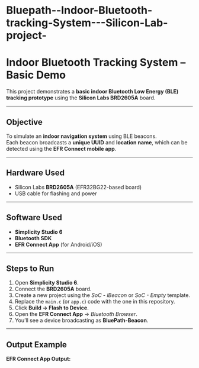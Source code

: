 # Bluepath--Indoor-Bluetooth-tracking-System---Silicon-Lab-project-
# Indoor Bluetooth Tracking System – Basic Demo

This project demonstrates a **basic indoor Bluetooth Low Energy (BLE) tracking prototype** using the **Silicon Labs BRD2605A** board.

---

## Objective
To simulate an **indoor navigation system** using BLE beacons.  
Each beacon broadcasts a **unique UUID** and **location name**, which can be detected using the **EFR Connect mobile app**.

---

## Hardware Used
- Silicon Labs **BRD2605A** (EFR32BG22-based board)
- USB cable for flashing and power

---

##  Software Used
- **Simplicity Studio 6**
- **Bluetooth SDK**
- **EFR Connect App** (for Android/iOS)

---

## Steps to Run

1. Open **Simplicity Studio 6**.
2. Connect the **BRD2605A** board.
3. Create a new project using the *SoC - iBeacon* or *SoC - Empty* template.
4. Replace the `main.c` (or `app.c`) code with the one in this repository.
5. Click **Build → Flash to Device**.
6. Open the **EFR Connect App** → *Bluetooth Browser*.
7. You’ll see a device broadcasting as **BluePath-Beacon**.

---

## Output Example

**EFR Connect App Output:**
